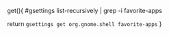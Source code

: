 get(){
#gsettings list-recursively | grep -i favorite-apps

return `gsettings get org.gnome.shell favorite-apps`
}
